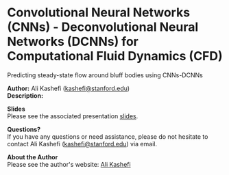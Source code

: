 # Convolutional Neural Networks (CNNs) - Deconvolutional Neural Networks (DCNNs) for Computational Fluid Dynamics (CFD)
Predicting steady-state flow around bluff bodies using CNNs-DCNNs

**Author:** Ali Kashefi (kashefi@stanford.edu) <br>
**Description:** <br>

**Slides** <br>
Please see the associated presentation [slides](https://web.stanford.edu/~kashefi/slides/CNN_CFD.pdf).

**Questions?** <br>
If you have any questions or need assistance, please do not hesitate to contact Ali Kashefi (kashefi@stanford.edu) via email. 

**About the Author** <br>
Please see the author's website: [Ali Kashefi](https://web.stanford.edu/~kashefi/) 
